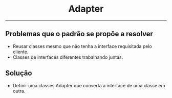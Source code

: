 <center><h1>Adapter</h1></center>

***

## Problemas que o padrão se propõe a resolver

* Reusar classes mesmo que não tenha a interface requisitada pelo cliente.
* Classes de interfaces diferentes trabalhando juntas. 

## Solução

* Definir uma classes Adapter que converta a interface de uma classe em outra.